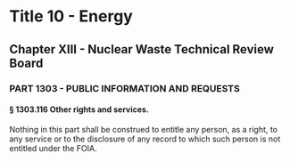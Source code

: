 
# Title 10 - Energy
## Chapter XIII - Nuclear Waste Technical Review Board
### PART 1303 - PUBLIC INFORMATION AND REQUESTS
#### § 1303.116 Other rights and services.

Nothing in this part shall be construed to entitle any person, as a right, to any service or to the disclosure of any record to which such person is not entitled under the FOIA.
